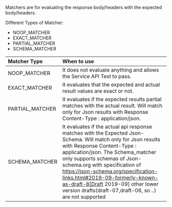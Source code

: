 Matchers are for evaluating the response body/headers with the expected body/headers.

Different Types of Matcher:

- NOOP_MATCHER
- EXACT_MATCHER
- PARTIAL_MATCHER
- SCHEMA_MATCHER


| Matcher Type | When to use
| :- | :- 
| NOOP_MATCHER | It does not evaluate anything and allows the Service API Test to pass.
| EXACT_MATCHER | It evaluates that the expected and actual result values are exact or not.
| PARTIAL_MATCHER | It evaluates if the expected results partial matches with the actual result. Will match only for Json results with Response Content-Type : application/json.
| SCHEMA_MATCHER | It evaluates if the actual api response matches with the Expected Json-Schema. Will match only for Json results with Response Content-Type : application/json. The Schema_matcher only supports schemas of Json-schema.org with specification of https://json-schema.org/specification-links.html#2019-09-formerly-known-as-draft-8[Draft 2019-09] other lower version drafts(draft-07,draft-06, so ..) are not supported